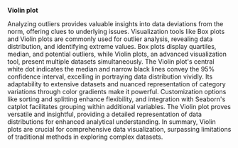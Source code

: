**Violin plot**
  
Analyzing outliers provides valuable insights into data deviations from the norm, offering clues to underlying issues. Visualization tools like Box plots and Violin plots are commonly used for outlier analysis, revealing data distribution, and identifying extreme values. Box plots display quartiles, median, and potential outliers, while Violin plots, an advanced visualization tool, present multiple datasets simultaneously. The Violin plot's central white dot indicates the median and narrow black lines convey the 95% confidence interval, excelling in portraying data distribution vividly. Its adaptability to extensive datasets and nuanced representation of category variations through color gradients make it powerful. Customization options like sorting and splitting enhance flexibility, and integration with Seaborn's catplot facilitates grouping within additional variables. The Violin plot proves versatile and insightful, providing a detailed representation of data distributions for enhanced analytical understanding. In summary, Violin plots are crucial for comprehensive data visualization, surpassing limitations of traditional methods in exploring complex datasets.
